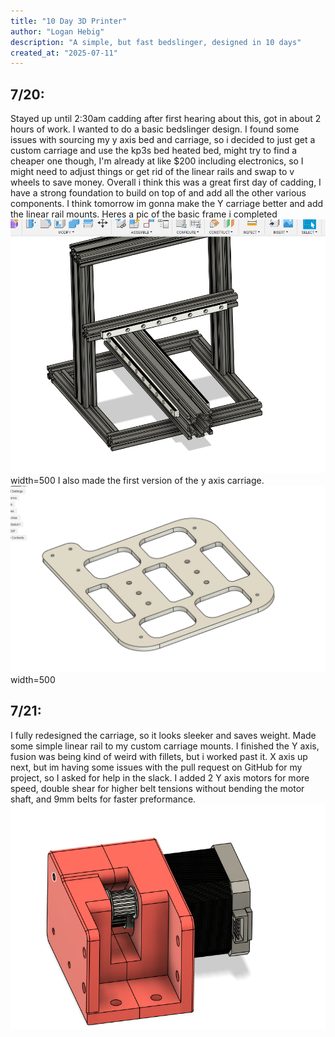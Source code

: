 ```yaml
---
title: "10 Day 3D Printer"
author: "Logan Hebig"
description: "A simple, but fast bedslinger, designed in 10 days"
created_at: "2025-07-11"
---
```


## 7/20:
Stayed up until 2:30am cadding after first hearing about this, got in about 2 hours of work. I wanted to do a basic bedslinger design. I found some issues with sourcing my y axis bed and carriage, so i decided to just get a custom carriage and use the kp3s bed heated bed, might try to find a cheaper one though, I'm already at like $200 including electronics, so I might need to adjust things or get rid of the linear rails and swap to v wheels to save money. Overall i think this was a great first day of cadding, I have a strong foundation to build on top of and add all the other various components. I think tomorrow im gonna make the Y carriage better and add the linear rail mounts. Heres a pic of the basic frame i completed ![Basic 3D printer frame with linear rails](https://github.com/Logan13603/10-day-3D-printer/blob/main/gallery/June%2020th/Screenshot%202025-07-21%20013005.png) width=500 I also made the first version of the y axis carriage. ![Y Axis Bed Carriage](https://github.com/Logan13603/10-day-3D-printer/blob/main/gallery/June%2020th/Screenshot%202025-07-21%20021331.png) width=500


## 7/21:
I fully redesigned the carriage, so it looks sleeker and saves weight. Made some simple linear rail to my custom carriage mounts. I finished the Y axis, fusion was being kind of weird with fillets, but i worked past it. X axis up next, but im having some issues with the pull request on GitHub for my project, so I asked for help in the slack. I added 2 Y axis motors for more speed, double shear for higher belt tensions without bending the motor shaft, and 9mm belts for faster preformance. ![Motor Mount](https://github.com/Logan13603/10-day-3D-printer/blob/main/gallery/June%2021st/motor%20mount.png)
